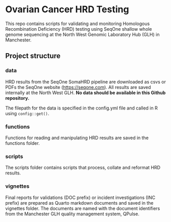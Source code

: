 # Ovarian Cancer HRD Testing

This repo contains scripts for validating and monitoring Homologous Recombination Deficiency (HRD) testing using SeqOne shallow whole genome sequencing at the North West Genomic Laboratory Hub (GLH) in Manchester.

## Project structure

### data

HRD results from the SeqOne SomaHRD pipeline are downloaded as csvs or PDFs the SeqOne website (https://seqone.com). All results are saved internally at the North West GLH. **No data should be available in this Github repository.**

The filepath for the data is specified in the config.yml file and called in R using `config::get()`.

### functions

Functions for reading and manipulating HRD results are saved in the functions folder.

### scripts

The scripts folder contains scripts that process, collate and reformat HRD results. 

### vignettes

Final reports for validations (DOC prefix) or incident investigations (INC prefix) are prepared as Quarto markdown documents and saved in the vignettes folder. The documents are named with the document identifiers from the Manchester GLH quality management system, QPulse.
